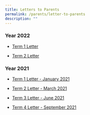 ```yaml
---
title: Letters to Parents
permalink: /parents/letter-to-parents
description: ""
---
```

<h3><strong>Year 2022</strong></h3>
<ul>
<li>
<p><a href="https://canberrasec.moe.edu.sg/qql/slot/u150/Parents/2022/Term%201%20Letter%20to%20Parents%202022.pdf" target="_blank" rel="noopener">Term 1 Letter</a></p>
</li>
<li>
<p><a href="https://canberrasec.moe.edu.sg/qql/slot/u150/Parents/2022/Term%202%20Letter%20to%20Parents%202022.pdf" target="_blank" rel="noopener">Term 2 Letter</a></p>
</li>
</ul>
<h3><strong>Year 2021</strong></h3>
<ul>
<li>
<p><a href="https://canberrasec.moe.edu.sg/qql/slot/u150/2021/Parents/Letter%20to%20Parents/2021/Term%201%20Parent%20Letter%202021.pdf" target="_blank" rel="noopener">Term 1 Letter - January 2021</a></p>
</li>
<li>
<p><a href="https://canberrasec.moe.edu.sg/qql/slot/u150/2021/Parents/Letter%20to%20Parents/2021/Term%202%20Letter%20to%20Parents%202021.pdf" target="_blank" rel="noopener">Term 2 Letter - March 2021</a></p>
</li>
<li>
<p><a href="https://canberrasec.moe.edu.sg/qql/slot/u150/2021/Parents/Letter%20to%20Parents/2021/Term%203%20Letter%20to%20Parents%202021_24%20June%202021.pdf" target="_blank" rel="noopener">Term 3 Letter - June 2021</a></p>
</li>
<li>
<p><a href="https://canberrasec.moe.edu.sg/qql/slot/u150/2021/Parents/Letter%20to%20Parents/2021/Term%204%20Letter%20to%20Parents%202021_V2.pdf" target="_blank" rel="noopener">Term 4 Letter - September 2021</a></p>
</li>
</ul>